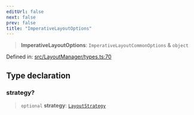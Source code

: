 ```yaml
---
editUrl: false
next: false
prev: false
title: "ImperativeLayoutOptions"
---
```


> **ImperativeLayoutOptions**: `ImperativeLayoutCommonOptions` & `object`

Defined in: [src/LayoutManager/types.ts:70](https://github.com/fabricjs/fabric.js/blob/8748628df7e9de00ba77413bfc3ad9e9fe9d4f30/src/LayoutManager/types.ts#L70)

## Type declaration

### strategy?

> `optional` **strategy**: [`LayoutStrategy`](/api/classes/layoutstrategy/)

